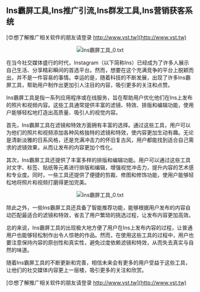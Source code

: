 ## **Ins霸屏工具,Ins推广引流,Ins群发工具,Ins营销获客系统**

[😍想了解推广相关软件的朋友请登录 http://www.vst.tw](http://www.vst.tw)

 <center><img src="https://vst.tw/MP4/tuiguang/png/5.png" alt="Ins霸屏工具_0.txt"></center>

在当今社交媒体盛行的时代，Instagram（以下简称Ins）已经成为了许多人展示自己生活、分享精彩瞬间的首选平台。然而，想要在这个充满竞争的平台上脱颖而出，并不是一件容易的事情。幸运的是，随着科技的不断发展，出现了许多Ins霸屏工具，帮助用户制作出更加引人注目的内容，吸引更多的关注和点赞。

Ins霸屏工具是指一系列应用程序或在线服务，旨在帮助用户优化他们在Ins上发布的照片和视频内容。这些工具通常提供丰富的滤镜、特效、排版和编辑功能，使用户能够轻松地打造出高质量、吸引人的视觉内容。

首先，Ins霸屏工具在滤镜和特效方面拥有丰富的选择。通过这些工具，用户可以为他们的照片和视频添加各种风格独特的滤镜和特效，使内容更加生动有趣。无论是清新淡雅的日系风格，还是充满冲击力的怀旧复古风，用户都能找到适合自己需求的滤镜效果，从而让发布的内容更加个性化。

其次，Ins霸屏工具还提供了丰富多样的排版和编辑功能。用户可以通过这些工具对文字、标签、贴纸等元素进行排版和编辑，增强视觉冲击力，提升内容的艺术感和专业度。同时，一些工具还提供了便捷的剪裁、修图和修饰功能，使用户能够轻松地将照片和视频打磨得更加完美。

 <center><img src="https://vst.tw/MP4/tuiguang/png/6.png" alt="Ins霸屏工具_0.txt"></center>

除此之外，一些Ins霸屏工具还具备了智能推荐功能，能够根据用户发布的内容自动匹配最适合的滤镜和特效，省去了用户繁琐的挑选过程，让发布内容更加高效。

总的来说，Ins霸屏工具的出现极大地方便了用户在Ins上发布内容的过程，让普通用户也能够轻松制作出令人惊艳的作品。然而，在使用这些工具的过程中，用户也要注意保持内容的原创性和真实性，避免过度依赖滤镜和特效，从而失去真实与自然的味道。

随着Ins霸屏工具的不断更新和完善，相信未来会有更多的用户受益于这些工具，让他们的社交媒体内容更上一层楼，吸引更多的关注和欣赏。

[😍想了解推广相关软件的朋友请登录 http://www.vst.tw](http://www.vst.tw)




